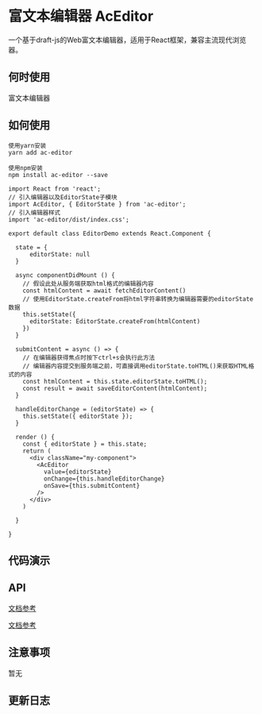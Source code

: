 # 富文本编辑器 AcEditor

一个基于draft-js的Web富文本编辑器，适用于React框架，兼容主流现代浏览器。

## 何时使用

富文本编辑器

## 如何使用

```
使用yarn安装
yarn add ac-editor

使用npm安装
npm install ac-editor --save

import React from 'react';
// 引入编辑器以及EditorState子模块
import AcEditor, { EditorState } from 'ac-editor';
// 引入编辑器样式
import 'ac-editor/dist/index.css';

export default class EditorDemo extends React.Component {

  state = {
      editorState: null
  }

  async componentDidMount () {
    // 假设此处从服务端获取html格式的编辑器内容
    const htmlContent = await fetchEditorContent()
    // 使用EditorState.createFrom将html字符串转换为编辑器需要的editorState数据
    this.setState({
      editorState: EditorState.createFrom(htmlContent)
    })
  }

  submitContent = async () => {
    // 在编辑器获得焦点时按下ctrl+s会执行此方法
    // 编辑器内容提交到服务端之前，可直接调用editorState.toHTML()来获取HTML格式的内容
    const htmlContent = this.state.editorState.toHTML();
    const result = await saveEditorContent(htmlContent);
  }

  handleEditorChange = (editorState) => {
    this.setState({ editorState });
  }

  render () {
    const { editorState } = this.state;
    return (
      <div className="my-component">
        <AcEditor
          value={editorState}
          onChange={this.handleEditorChange}
          onSave={this.submitContent}
        />
      </div>
    )

  }

}

```

## 代码演示


## API 

[文档参考](https://www.yuque.com/margox/be/gz44tn)

[文档参考](https://www.yuque.com/margox/be/mrgy92)

## 注意事项

暂无

## 更新日志



